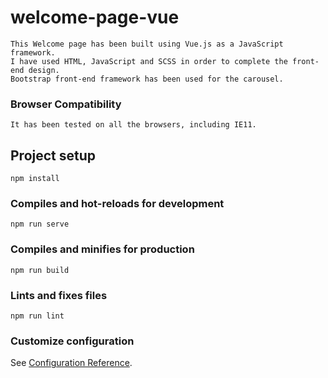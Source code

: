 # welcome-page-vue
```
This Welcome page has been built using Vue.js as a JavaScript framework.
I have used HTML, JavaScript and SCSS in order to complete the front-end design.
Bootstrap front-end framework has been used for the carousel.
```
### Browser Compatibility
```
It has been tested on all the browsers, including IE11.
```
## Project setup
```
npm install
```

### Compiles and hot-reloads for development
```
npm run serve
```

### Compiles and minifies for production
```
npm run build
```

### Lints and fixes files
```
npm run lint
```

### Customize configuration
See [Configuration Reference](https://cli.vuejs.org/config/).
